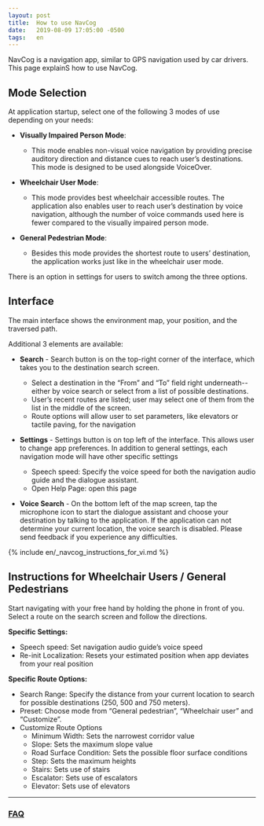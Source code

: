 ```yaml
---
layout: post
title:  How to use NavCog
date:   2019-08-09 17:05:00 -0500
tags:   en
---
```


NavCog is a navigation app, similar to GPS navigation used by car drivers. This page explainS how to use NavCog. 

## Mode Selection
At application startup, select one of the following 3 modes of use depending on your needs:

* **Visually Impaired Person Mode**:
  * This mode enables non-visual voice navigation by providing precise auditory direction and distance cues to reach user’s destinations. This mode is designed to be used alongside  VoiceOver.

* **Wheelchair User Mode**:
  * This mode provides best wheelchair accessible routes. The application also enables user to reach user’s destination by voice navigation, although the number of voice commands used here is fewer compared to the visually impaired person mode.

* **General Pedestrian Mode**:
  * Besides this mode provides the shortest route to users’ destination, the application works just like in the wheelchair user mode.

There is an option in settings for users to switch among the three options. 


## Interface
The main interface shows the environment map, your position, and the traversed path. 

Additional 3 elements are available:

* **Search** - Search button is on the top-right corner of the interface, which takes you to the destination search screen.

  * Select a destination in the “From” and “To” field right underneath-- either by voice search or select from a list of possible destinations. 
  * User’s recent routes are listed; user may select one of them from the list in the middle of the screen.
  * Route options will allow user to set parameters, like elevators or tactile paving, for the navigation


* **Settings** - Settings button is on top left of the interface. This allows user to change app preferences. In addition to general settings, each navigation mode will have other specific settings
  * Speech speed: Specify the voice speed for both the navigation audio guide and the dialogue assistant.
  * Open Help Page: open this page

* **Voice Search** - On the bottom left of the map screen, tap the microphone icon to start the dialogue assistant and choose your destination by talking to the application. If the application can not determine your current location, the voice search is disabled. Please send feedback if you experience any difficulties. 

{% include en/_navcog_instructions_for_vi.md %}

## Instructions for Wheelchair Users / General Pedestrians

Start navigating with your free hand by holding the phone in front of you. Select a route on the search screen and follow the directions. 

**Specific Settings:**

* Speech speed: Set navigation audio guide’s voice speed
* Re-init Localization: Resets your estimated position when app deviates from your real position


**Specific Route Options:**

* Search Range: Specify the distance from your current location to search for possible destinations (250, 500 and 750 meters).
* Preset: Choose mode from “General pedestrian”, “Wheelchair user” and “Customize”.
* Customize Route Options
  * Minimum Width: Sets the narrowest corridor value 
  * Slope: Sets the maximum slope value 
  * Road Surface Condition: Sets the possible floor surface conditions
  * Step: Sets the maximum heights
  * Stairs: Sets use of stairs
  * Escalator: Sets use of escalators
  * Elevator: Sets use of elevators 
  

-----

### [FAQ](/faq.html)
